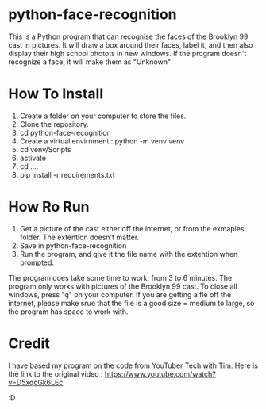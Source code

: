 # python-face-recognition
This is a Python program that can recognise the faces of the Brooklyn 99 cast in pictures. It will draw a box around their faces, label it, and then also display their high school photots in new windows. If the program doesn't recognize a face, it will make them as "Unknown"

# How To Install
1. Create a folder on your computer to store the files.
2. Clone the repository.
3. cd python-face-recognition
4. Create a virtual envirnment : python -m venv venv
5. cd venv/Scripts
6. activate
7. cd ..\..
8. pip install -r requirements.txt

# How Ro Run 
1. Get a picture of the cast either off the internet, or from the exmaples folder. The extention doesn't matter.
2. Save in python-face-recognition
3. Run the program, and give it the file name with the extention when prompted.

The program does take some time to work; from 3 to 6 minutes.
The program only works with pictures of the Brooklyn 99 cast.
To close all windows, press "q" on your computer.
If you are getting a fle off the internet, please make srue that the file is a good size = medium to large, so the program has space to work with. 

# Credit
I have based my program on the code from YouTuber Tech with Tim. Here is the link to the original video : 
https://www.youtube.com/watch?v=D5xqcGk6LEc

:D
